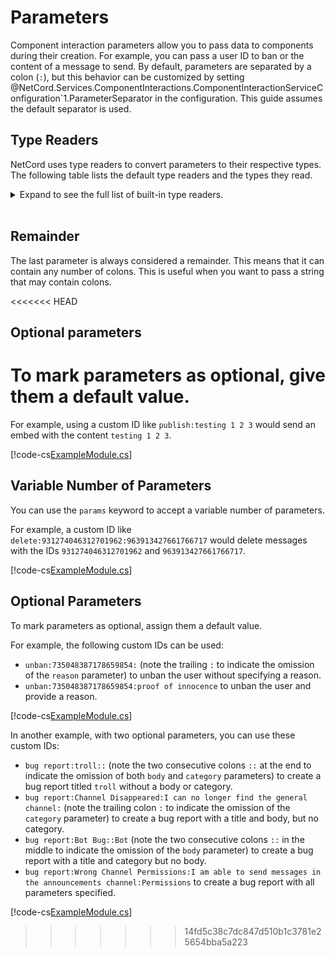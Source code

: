 # Parameters

Component interaction parameters allow you to pass data to components during their creation. For example, you can pass a user ID to ban or the content of a message to send. By default, parameters are separated by a colon (`:`), but this behavior can be customized by setting @NetCord.Services.ComponentInteractions.ComponentInteractionServiceConfiguration`1.ParameterSeparator in the configuration. This guide assumes the default separator is used.

## Type Readers

NetCord uses type readers to convert parameters to their respective types. The following table lists the default type readers and the types they read.

<details>
<summary>Expand to see the full list of built-in type readers.</summary>

| Type Reader                                                                          | Type Read                                      |
|--------------------------------------------------------------------------------------|------------------------------------------------|
| @NetCord.Services.ComponentInteractions.TypeReaders.BigIntegerTypeReader`1           | @System.Numerics.BigInteger                    |
| @NetCord.Services.ComponentInteractions.TypeReaders.BooleanTypeReader`1              | @System.Boolean                                |
| @NetCord.Services.ComponentInteractions.TypeReaders.ByteTypeReader`1                 | @System.Byte                                   |
| @NetCord.Services.ComponentInteractions.TypeReaders.CharTypeReader`1                 | @System.Char                                   |
| @NetCord.Services.ComponentInteractions.TypeReaders.CodeBlockTypeReader`1            | @NetCord.CodeBlock                             |
| @NetCord.Services.ComponentInteractions.TypeReaders.DateOnlyTypeReader`1             | @System.DateOnly                               |
| @NetCord.Services.ComponentInteractions.TypeReaders.DateTimeOffsetTypeReader`1       | @System.DateTimeOffset                         |
| @NetCord.Services.ComponentInteractions.TypeReaders.DateTimeTypeReader`1             | @System.DateTime                               |
| @NetCord.Services.ComponentInteractions.TypeReaders.DecimalTypeReader`1              | @System.Decimal                                |
| @NetCord.Services.ComponentInteractions.TypeReaders.DoubleTypeReader`1               | @System.Double                                 |
| @NetCord.Services.ComponentInteractions.TypeReaders.EnumTypeReader`1                 | @System.Enum                                   |
| @NetCord.Services.ComponentInteractions.TypeReaders.GuildUserTypeReader`1            | @NetCord.GuildUser                             |
| @NetCord.Services.ComponentInteractions.TypeReaders.HalfTypeReader`1                 | @System.Half                                   |
| @NetCord.Services.ComponentInteractions.TypeReaders.Int128TypeReader`1               | @System.Int128                                 |
| @NetCord.Services.ComponentInteractions.TypeReaders.Int16TypeReader`1                | @System.Int16                                  |
| @NetCord.Services.ComponentInteractions.TypeReaders.Int32TypeReader`1                | @System.Int32                                  |
| @NetCord.Services.ComponentInteractions.TypeReaders.Int64TypeReader`1                | @System.Int64                                  |
| @NetCord.Services.ComponentInteractions.TypeReaders.IntPtrTypeReader`1               | @System.IntPtr                                 |
| @NetCord.Services.ComponentInteractions.TypeReaders.ReadOnlyMemoryOfCharTypeReader`1 | @"System.ReadOnlyMemory`1?text=ReadOnlyMemory" |
| @NetCord.Services.ComponentInteractions.TypeReaders.SByteTypeReader`1                | @System.SByte                                  |
| @NetCord.Services.ComponentInteractions.TypeReaders.SingleTypeReader`1               | @System.Single                                 |
| @NetCord.Services.ComponentInteractions.TypeReaders.StringTypeReader`1               | @System.String                                 |
| @NetCord.Services.ComponentInteractions.TypeReaders.TimeOnlyTypeReader`1             | @System.TimeOnly                               |
| @NetCord.Services.ComponentInteractions.TypeReaders.TimeSpanTypeReader`1             | @System.TimeSpan                               |
| @NetCord.Services.ComponentInteractions.TypeReaders.TimestampTypeReader`1            | @NetCord.Timestamp                             |
| @NetCord.Services.ComponentInteractions.TypeReaders.UInt128TypeReader`1              | @System.UInt128                                |
| @NetCord.Services.ComponentInteractions.TypeReaders.UInt16TypeReader`1               | @System.UInt16                                 |
| @NetCord.Services.ComponentInteractions.TypeReaders.UInt32TypeReader`1               | @System.UInt32                                 |
| @NetCord.Services.ComponentInteractions.TypeReaders.UInt64TypeReader`1               | @System.UInt64                                 |
| @NetCord.Services.ComponentInteractions.TypeReaders.UIntPtrTypeReader`1              | @System.UIntPtr                                |
| @NetCord.Services.ComponentInteractions.TypeReaders.UriTypeReader`1                  | @System.Uri                                    |
| @NetCord.Services.ComponentInteractions.TypeReaders.UserIdTypeReader`1               | @NetCord.Services.UserId                       |

</details>

<br />

## Remainder

The last parameter is always considered a remainder. This means that it can contain any number of colons. This is useful when you want to pass a string that may contain colons.

<<<<<<< HEAD
## Optional parameters
To mark parameters as optional, give them a default value.
=======
For example, using a custom ID like `publish:testing 1 2 3` would send an embed with the content `testing 1 2 3`.

[!code-cs[ExampleModule.cs](Parameters/ExampleModule.cs#L9-L16)]

## Variable Number of Parameters

You can use the `params` keyword to accept a variable number of parameters.

For example, a custom ID like `delete:931274046312701962:963913427661766717` would delete messages with the IDs `931274046312701962` and `963913427661766717`.

[!code-cs[ExampleModule.cs](Parameters/ExampleModule.cs#L18-L24)]

## Optional Parameters

To mark parameters as optional, assign them a default value.

For example, the following custom IDs can be used:
- `unban:735048387178659854:` (note the trailing `:` to indicate the omission of the `reason` parameter) to unban the user without specifying a reason.
- `unban:735048387178659854:proof of innocence` to unban the user and provide a reason.

[!code-cs[ExampleModule.cs](Parameters/ExampleModule.cs#L26-L32)]

In another example, with two optional parameters, you can use these custom IDs:
- `bug report:troll::` (note the two consecutive colons `::` at the end to indicate the omission of both `body` and `category` parameters) to create a bug report titled `troll` without a body or category.
- `bug report:Channel Disappeared:I can no longer find the general channel:` (note the trailing colon `:` to indicate the omission of the `category` parameter) to create a bug report with a title and body, but no category.
- `bug report:Bot Bug::Bot` (note the two consecutive colons `::` in the middle to indicate the omission of the `body` parameter) to create a bug report with a title and category but no body.
- `bug report:Wrong Channel Permissions:I am able to send messages in the announcements channel:Permissions` to create a bug report with all parameters specified.

[!code-cs[ExampleModule.cs](Parameters/ExampleModule.cs#L34-L43)]
>>>>>>> 14fd5c38c7dc847d510b1c3781e25654bba5a223

